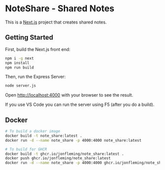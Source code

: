# NoteShare - Shared Notes
This is a [Next.js](https://nextjs.org) project that creates shared notes.

## Getting Started

First, build the Next.js front end:

```bash
npm i -g next
npm install
npm run build
```

Then, run the Express Server:

```bash
node server.js
```

Open [http://localhost:4000](http://localhost:4000) with your browser to see the result.

If you use VS Code you can run the server using F5 (after you do a build).

## Docker

```bash
# To build a docker image
docker build -t note_share:latest .
docker run -d --name note_share -p 4000:4000 note_share:latest

# To build for GHCR
docker build -t ghcr.io/jonfleming/note_share:latest .
docker push ghcr.io/jonfleming/note_share:latest
docker run -d --name note_share -p 4000:4000 ghcr.io/jonfleming/note_share:latest